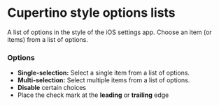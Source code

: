 # Cupertino style options lists

A list of options in the style of the iOS settings app. Choose an item (or items) from a list of options.

### Options
* **Single-selection:** Select a single item from a list of options.
* **Multi-selection:** Select multiple items from a list of options.
* **Disable** certain choices
* Place the check mark at the **leading** or **trailing** edge


